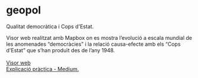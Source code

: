 # geopol
Qualitat democràtica i Cops d'Estat.

Visor web realitzat amb Mapbox on es mostra l’evolució a escala mundial de les anomenades “democràcies” i la relació causa-efecte amb els “Cops d'Estat” que s’han produït des de l’any 1948.
<br/>
<br/>
<a href="https://armillas7.github.io/geopol/" target="_blank">Visor web</a>
<br/>
<a href="https://medium.com/@armillas7/qualitat-democr%C3%A0tica-i-cops-destat-4581782c34be" target="_blank">Explicació pràctica - Medium.</a>
